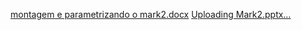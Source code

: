 [montagem e parametrizando o mark2.docx](https://github.com/user-attachments/files/22197772/montagem.e.parametrizando.o.mark2.docx)
[Uploading Mark2.pptx…]()
